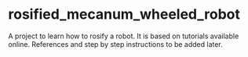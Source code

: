 # rosified_mecanum_wheeled_robot
A project to learn how to rosify a robot. It is based on tutorials available online. References and step by step instructions to be added later.
